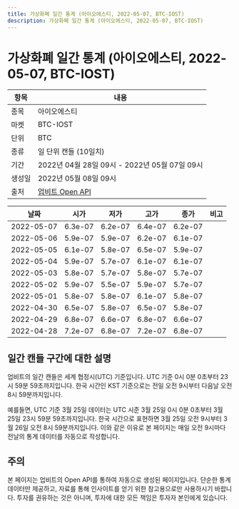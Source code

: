 ```yaml
---
title: 가상화폐 일간 통계 (아이오에스티, 2022-05-07, BTC-IOST)
description: 가상화폐 일간 통계 (아이오에스티, 2022-05-07, BTC-IOST)
---
```



가상화폐 일간 통계 (아이오에스티, 2022-05-07, BTC-IOST)
===

|항목|내용|
|--|--|
|종목|아이오에스티|
|마켓|BTC-IOST|
|단위|BTC|
|종류|일 단위 캔들 (10일치)|
|기간|2022년 04월 28일 09시 - 2022년 05월 07일 09시|
|생성일|2022년 05월 08일 09시|
|출처|[업비트 Open API](https://docs.upbit.com)|


|날짜|시가|저가|고가|종가|비고|
|--|--|--|--|--|--|
|2022-05-07|6.3e-07|6.2e-07|6.4e-07|6.2e-07|    |
|2022-05-06|5.9e-07|5.9e-07|6.2e-07|6.1e-07|    |
|2022-05-05|6.1e-07|5.8e-07|6.5e-07|5.9e-07|    |
|2022-05-04|5.9e-07|5.7e-07|6.1e-07|6.1e-07|    |
|2022-05-03|5.8e-07|5.7e-07|5.8e-07|5.7e-07|    |
|2022-05-02|5.9e-07|5.5e-07|5.9e-07|5.7e-07|    |
|2022-05-01|5.8e-07|5.8e-07|6.1e-07|5.8e-07|    |
|2022-04-30|6.5e-07|5.8e-07|6.5e-07|5.8e-07|    |
|2022-04-29|6.8e-07|6.6e-07|6.8e-07|6.6e-07|    |
|2022-04-28|7.2e-07|6.8e-07|7.2e-07|6.8e-07|    |


일간 캔들 구간에 대한 설명
---


업비트의 일간 캔들은 세계 협정시(UTC) 기준입니다. 
UTC 기준 0시 0분 0초부터 23시 59분 59초까지입니다. 
한국 시간인 KST 기준으로는 전일 오전 9시부터 다음날 오전 8시 59분까지입니다. 


예를들면, UTC 기준 3월 25일 데이터는 UTC 시준 3월 25일 0시 0분 0초부터 3월 25일 23시 59분 59초까지입니다. 
한국 시간으로 표현하면 3월 25일 오전 9시부터 3월 26일 오전 8시 59분까지입니다. 
이와 같은 이유로 본 페이지는 매일 오전 9시마다 전날의 통계 데이터를 자동으로 작성합니다. 


주의
---


본 페이지는 업비트의 Open API를 통하여 자동으로 생성된 페이지입니다. 
단순한 통계 데이터만 제공하고, 자료를 통해 인사이트를 얻기 위한 참고용으로만 사용하시기 바랍니다. 
투자를 권유하는 것은 아니며, 투자에 대한 모든 책임은 투자자 본인에게 있습니다. 
